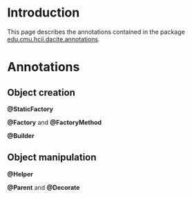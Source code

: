 # Introduction #

This page describes the annotations contained in the package [edu.cmu.hcii.dacite.annotations](https://code.google.com/p/dacite/source/browse/#git%2Fedu.cmu.hcii.dacite.annotations).

# Annotations #

## Object creation ##

**@StaticFactory**

**@Factory** and **@FactoryMethod**

**@Builder**



## Object manipulation ##

**@Helper**

**@Parent** and **@Decorate**